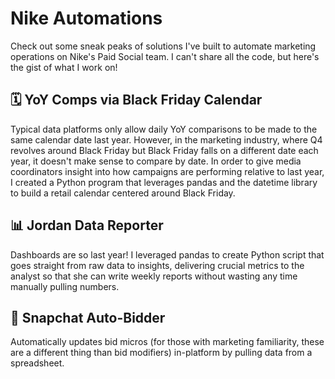 # Nike Automations
Check out some sneak peaks of solutions I've built to automate marketing operations on Nike's Paid Social team. I can't share all the code, but here's the gist of what I work on!

## 🗓️ YoY Comps via Black Friday Calendar
Typical data platforms only allow daily YoY comparisons to be made to the same calendar date last year. However, in the marketing industry, where Q4 revolves around Black Friday but Black Friday falls on a different date each year, it doesn't make sense to compare by date. In order to give media coordinators insight into how campaigns are performing relative to last year, I created a Python program that leverages pandas and the datetime library to build a retail calendar centered around Black Friday.

## 📊 Jordan Data Reporter
Dashboards are so last year! I leveraged pandas to create Python script that goes straight from raw data to insights, delivering crucial metrics to the analyst so that she can write weekly reports without wasting any time manually pulling numbers.

## 📱 Snapchat Auto-Bidder
Automatically updates bid micros (for those with marketing familiarity, these are a different thing than bid modifiers) in-platform by pulling data from a spreadsheet. 
